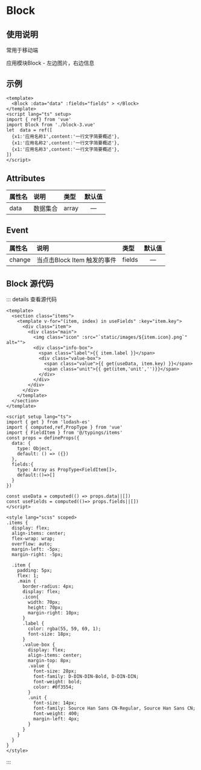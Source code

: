 

<script setup>
import { ref} from 'vue'
import Block from './block-3.vue'
let  data = ref([
  {x1:'应用名称1',content:'一行文字简要概述'},
  {x1:'应用名称2',content:'一行文字简要概述'},
  {x1:'应用名称3',content:'一行文字简要概述'},
])
</script>
# Block
## 使用说明
常用于移动端

应用模块Block - 左边图片，右边信息
## 示例
<Block :data="data" :fields="fields" > </Block>
``` vue
<template>
  <Block :data="data" :fields="fields" > </Block>
</template>
<script lang="ts" setup>
import { ref} from 'vue'
import Block from './block-3.vue'
let  data = ref([
  {x1:'应用名称1',content:'一行文字简要概述'},
  {x1:'应用名称2',content:'一行文字简要概述'},
  {x1:'应用名称3',content:'一行文字简要概述'},
])
</script>
```
## Attributes

| 属性名      | 说明        |  类型         |  默认值       | 
| :---        | :---   |   :---  |:----: |
| data   | 数据集合        | array      |—  |

## Event

| 属性名      | 说明        |  类型         |  默认值       | 
| :---        | :---   |   :---  |:----: |
| change   | 当点击Block Item 触发的事件        | fields      |—  |

## Block 源代码
::: details 查看源代码
``` vue
<template>
  <section class="items">
    <template v-for="(item, index) in useFields" :key="item.key">
      <div class="item">
        <div class="main">
          <img class="icon" :src="`static/images/${item.icon}.png`" alt="">
          <div class="info-box">
            <span class="label">{{ item.label }}</span>
            <div class="value-box">
              <span class="value">{{ get(useData, item.key) }}</span>
              <span class="unit">{{ get(item,'unit','')}}</span>
            </div>
          </div>
        </div>
      </div>
    </template>
  </section>
</template>

<script setup lang="ts">
import { get } from 'lodash-es'
import { computed,ref,PropType } from 'vue'
import { FieldItem } from '@/typings/items'
const props = defineProps({
  data: {
    type: Object,
    default: () => ({})
  },
  fields:{
    type: Array as PropType<FieldItem[]>,
    default:()=>[]
  }
})

const useData = computed(() => props.data||[])
const useFields = computed(()=> props.fields||[])
</script>

<style lang="scss" scoped>
.items {
  display: flex;
  align-items: center;
  flex-wrap: wrap;
  overflow: auto;
  margin-left: -5px;
  margin-right: -5px;

  .item {
    padding: 5px;
    flex: 1;
    .main {
      border-radius: 4px;
      display: flex;
      .icon{
        width: 70px;
        height: 70px;
        margin-right: 10px;
      }
      .label {
        color: rgba(55, 59, 69, 1);
        font-size: 18px;
      }
      .value-box {
        display: flex;
        align-items: center;
        margin-top: 8px;
        .value {
          font-size: 28px;
          font-family: D-DIN-DIN-Bold, D-DIN-DIN;
          font-weight: bold;
          color: #0f3554;
        }
        .unit {
          font-size: 14px;
          font-family: Source Han Sans CN-Regular, Source Han Sans CN;
          font-weight: 400;
          margin-left: 4px;
        }
      }
    }
  }
}
</style>
``` 
:::

<style module>
.button {
  color: red;
  font-weight: bold;
}
</style>